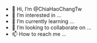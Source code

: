 - 👋 Hi, I’m @ChiaHaoChangTw
- 👀 I’m interested in ...
- 🌱 I’m currently learning ...
- 💞️ I’m looking to collaborate on ...
- 📫 How to reach me ...

<!---
ChiaHaoChangTw/ChiaHaoChangTw is a ✨ special ✨ repository because its `README.md` (this file) appears on your GitHub profile.
You can click the Preview link to take a look at your changes.
--->
